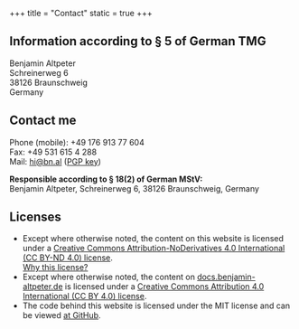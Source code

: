 +++
title = "Contact"
static = true
+++

## Information according to § 5 of German TMG

Benjamin Altpeter  
Schreinerweg 6  
38126 Braunschweig  
Germany

## Contact me

Phone (mobile): +49&nbsp;176&nbsp;913&nbsp;77&nbsp;604  
Fax: +49&nbsp;531&nbsp;615&nbsp;4&nbsp;288  
Mail: hi@bn.al ([PGP key](https://benjamin-altpeter.de/00EB2372.asc))

**Responsible according to § 18(2) of German MStV:**  
Benjamin Altpeter, Schreinerweg 6, 38126 Braunschweig, Germany

## Licenses

* Except where otherwise noted, the content on this website is licensed under a [Creative Commons Attribution-NoDerivatives 4.0 International (CC BY-ND 4.0) license](https://creativecommons.org/licenses/by-nd/4.0/).  
  [Why this license?](https://www.gnu.org/licenses/license-list.html#OpinionLicenses)
* Except where otherwise noted, the content on [docs.benjamin-altpeter.de](https://docs.benjamin-altpeter.de) is licensed under a [Creative Commons Attribution 4.0 International (CC BY 4.0) license](https://creativecommons.org/licenses/by/4.0/).
* The code behind this website is licensed under the MIT license and can be viewed [at GitHub](https://github.com/baltpeter/benjamin-altpeter.de).

